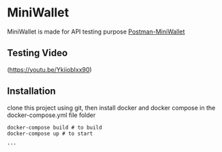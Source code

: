 # MiniWallet

MiniWallet is made for API testing purpose
[Postman-MiniWallet](https://documenter.getpostman.com/view/8411283/SVfMSqA3?version=latest)

## Testing Video
(https://youtu.be/YkiiobIxx90)

## Installation
clone this project using git, then install docker and docker compose
in the docker-compose.yml file folder

```
docker-compose build # to build
docker-compose up # to start

'''
